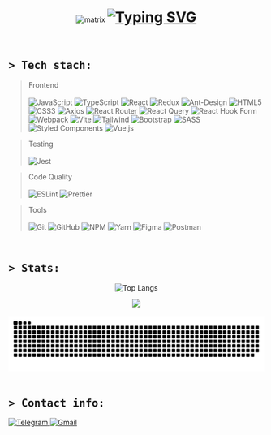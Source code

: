 <div align="center">
<img src="https://media1.giphy.com/media/v1.Y2lkPTc5MGI3NjExOGg4MGZpY3RneXA4c2tpc2prNW5pc2Y3dThldGs3NXMxdWR6aWtkYyZlcD12MV9pbnRlcm5hbF9naWZfYnlfaWQmY3Q9Zw/78XCFBGOlS6keY1Bil/giphy.gif" alt="matrix" width="200"/>
    <h1 style="display: inline-block;" >
    	<a href="https://git.io/typing-svg"><img src="https://readme-typing-svg.herokuapp.com?font=Roboto&weight=900&size=30&duration=3000&pause=500&color=FFFFFF&background=FFFFFF00&center=true&vCenter=true&width=340&height=30&lines=Hey+There!;My+name+is+Gafar!;I'm+Frontend+developer!;%3C+How+i+usually+work+%3A)" alt="Typing SVG" /></a>
    </h1>
</div>

<br>

<h2><samp>&gt; Tech stach:</samp></h2>

> Frontend
<br><br>
![JavaScript](https://img.shields.io/badge/JavaScript-F7DF1E?style=for-the-badge&logo=javascript&logoColor=black)
![TypeScript](https://img.shields.io/badge/TypeScript-007ACC?style=for-the-badge&logo=typescript&logoColor=white)
![React](https://img.shields.io/badge/React-20232A?style=for-the-badge&logo=react&logoColor=61DAFB)
![Redux](https://img.shields.io/badge/Redux-593D88?style=for-the-badge&logo=redux&logoColor=white)
![Ant-Design](https://img.shields.io/badge/-AntDesign-%230170FE?style=for-the-badge&logo=ant-design&logoColor=white)
![HTML5](https://img.shields.io/badge/HTML5-E34F26?style=for-the-badge&logo=html5&logoColor=white)
![CSS3](https://img.shields.io/badge/CSS3-1572B6?style=for-the-badge&logo=css3&logoColor=white)
![Axios](https://img.shields.io/badge/axios-671ddf?&style=for-the-badge&logo=axios&logoColor=white)
![React Router](https://img.shields.io/badge/React_Router-CA4245?style=for-the-badge&logo=react-router&logoColor=white)
![React Query](https://img.shields.io/badge/-React%20Query-FF4154?style=for-the-badge&logo=react%20query&logoColor=white)
![React Hook Form](https://img.shields.io/badge/React%20Hook%20Form-%23EC5990.svg?style=for-the-badge&logo=reacthookform&logoColor=white)
![Webpack](https://img.shields.io/badge/Webpack-8DD6F9?style=for-the-badge&logo=Webpack&logoColor=white)
![Vite](https://img.shields.io/badge/Vite-B73BFE?style=for-the-badge&logo=vite&logoColor=FFD62E)
![Tailwind](https://img.shields.io/badge/Tailwind_CSS-38B2AC?style=for-the-badge&logo=tailwind-css&logoColor=white)
![Bootstrap](https://img.shields.io/badge/bootstrap-%238511FA.svg?style=for-the-badge&logo=bootstrap&logoColor=white)
![SASS](https://img.shields.io/badge/Sass-CC6699?style=for-the-badge&logo=sass&logoColor=white)
![Styled Components](https://img.shields.io/badge/styled--components-DB7093?style=for-the-badge&logo=styled-components&logoColor=white)
![Vue.js](https://img.shields.io/badge/vuejs-%2335495e.svg?style=for-the-badge&logo=vuedotjs&logoColor=%234FC08D)

> Testing
<br><br>
![Jest](https://img.shields.io/badge/-jest-%23C21325?style=for-the-badge&logo=jest&logoColor=white)

> Code Quality
<br><br>
![ESLint](https://img.shields.io/badge/eslint-3A33D1?style=for-the-badge&logo=eslint&logoColor=white)
![Prettier](https://img.shields.io/badge/prettier-1A2C34?style=for-the-badge&logo=prettier&logoColor=F7BA3E)

> Tools
<br><br>
![Git](https://img.shields.io/badge/GIT-E44C30?style=for-the-badge&logo=git&logoColor=white)
![GitHub](https://img.shields.io/badge/github-%23121011.svg?style=for-the-badge&logo=github&logoColor=white)
![NPM](https://img.shields.io/badge/NPM-%23CB3837.svg?style=for-the-badge&logo=npm&logoColor=white)
![Yarn](https://img.shields.io/badge/yarn-%232C8EBB.svg?style=for-the-badge&logo=yarn&logoColor=white)
![Figma](https://img.shields.io/badge/Figma-F24E1E?style=for-the-badge&logo=figma&logoColor=white)
![Postman](https://img.shields.io/badge/Postman-FF6C37?style=for-the-badge&logo=Postman&logoColor=white)

<br/>

<h2><samp>&gt; Stats:</samp></h2>

<div align="center">

![Top Langs](https://github-readme-stats.vercel.app/api/top-langs?username=iGafar&layout=compact&langs_count=8&theme=highcontrast)

![](https://github-readme-streak-stats.herokuapp.com/?user=iGafar&theme=dark&hide_border=false)<br/>


  <img src="https://raw.githubusercontent.com/velenyx/velenyx/output/github-contribution-grid-snake-dark.svg" alt="github contribution grid snake animation" />
</div>

<br/>

<h2><samp>&gt; Contact info:</samp></h2>

<p>
  <a href="https://t.me/gafarisaev">
    <img src="https://img.shields.io/badge/Telegram-%231DA1F2.svg?&style=for-the-badge&logo=Telegram&logoColor=black&color=white" alt="Telegram"/>
  </a>
  <a href="mailto:gafar.isaev.2000@gmail.com">
    <img src="https://img.shields.io/badge/-Gmail-%230077B5.svg?&style=for-the-badge&logo=Gmail&logoColor=black&color=white" alt="Gmail"/>
  </a>
  </a>
</p>
